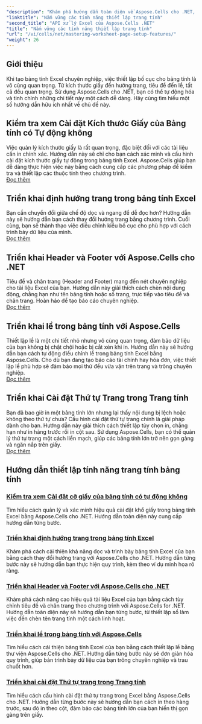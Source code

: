 ```yaml
---
"description": "Khám phá hướng dẫn toàn diện về Aspose.Cells cho .NET, bao gồm quản lý các tính năng thiết lập trang tính như kích thước giấy, hướng, tiêu đề, lề và nhiều tính năng khác."
"linktitle": "Nắm vững các tính năng thiết lập trang tính"
"second_title": "API xử lý Excel của Aspose.Cells .NET"
"title": "Nắm vững các tính năng thiết lập trang tính"
"url": "/vi/cells/net/mastering-worksheet-page-setup-features/"
"weight": 26
---
```


## Giới thiệu

Khi tạo bảng tính Excel chuyên nghiệp, việc thiết lập bố cục cho bảng tính là vô cùng quan trọng. Từ kích thước giấy đến hướng trang, tiêu đề đến lề, tất cả đều quan trọng. Sử dụng Aspose.Cells cho .NET, bạn có thể tự động hóa và tinh chỉnh những chi tiết này một cách dễ dàng. Hãy cùng tìm hiểu một số hướng dẫn hữu ích nhất về chủ đề này.

## Kiểm tra xem Cài đặt Kích thước Giấy của Bảng tính có Tự động không  
Việc quản lý kích thước giấy là rất quan trọng, đặc biệt đối với các tài liệu cần in chính xác. Hướng dẫn này sẽ chỉ cho bạn cách xác minh và cấu hình cài đặt kích thước giấy tự động trong bảng tính Excel. Aspose.Cells giúp bạn dễ dàng thực hiện việc này bằng cách cung cấp các phương pháp để kiểm tra và thiết lập các thuộc tính theo chương trình.  
[Đọc thêm](./check-if-paper-size-settings/)

## Triển khai định hướng trang trong bảng tính Excel  
Bạn cần chuyển đổi giữa chế độ dọc và ngang để dễ đọc hơn? Hướng dẫn này sẽ hướng dẫn bạn cách thay đổi hướng trang bằng chương trình. Cuối cùng, bạn sẽ thành thạo việc điều chỉnh kiểu bố cục cho phù hợp với cách trình bày dữ liệu của mình.  
[Đọc thêm](./implement-page-orientation-in-excel-worksheet/)

## Triển khai Header và Footer với Aspose.Cells cho .NET  
Tiêu đề và chân trang (Header and Footer) mang đến nét chuyên nghiệp cho tài liệu Excel của bạn. Hướng dẫn này giải thích cách chèn nội dung động, chẳng hạn như tên bảng tính hoặc số trang, trực tiếp vào tiêu đề và chân trang. Hoàn hảo để tạo báo cáo chuyên nghiệp.  
[Đọc thêm](./implement-header-footer/)

## Triển khai lề trong bảng tính với Aspose.Cells  

Thiết lập lề là một chi tiết nhỏ nhưng vô cùng quan trọng, đảm bảo dữ liệu của bạn không bị chật chội hoặc bị cắt xén khi in. Hướng dẫn này sẽ hướng dẫn bạn cách tự động điều chỉnh lề trong bảng tính Excel bằng Aspose.Cells. Cho dù bạn đang tạo báo cáo tài chính hay hóa đơn, việc thiết lập lề phù hợp sẽ đảm bảo mọi thứ đều vừa vặn trên trang và trông chuyên nghiệp.  
[Đọc thêm](./implement-margins-in-worksheet/)

## Triển khai Cài đặt Thứ tự Trang trong Trang tính  

Bạn đã bao giờ in một bảng tính lớn nhưng lại thấy nội dung bị lệch hoặc không theo thứ tự chưa? Cấu hình cài đặt thứ tự trang chính là giải pháp dành cho bạn. Hướng dẫn này giải thích cách thiết lập tùy chọn in, chẳng hạn như in hàng trước rồi in cột sau. Sử dụng Aspose.Cells, bạn có thể quản lý thứ tự trang một cách liền mạch, giúp các bảng tính lớn trở nên gọn gàng và ngăn nắp trên giấy.  
[Đọc thêm](./implement-page-order-settings/)


## Hướng dẫn thiết lập tính năng trang tính bảng tính
### [Kiểm tra xem Cài đặt cỡ giấy của bảng tính có tự động không](./check-if-paper-size-settings/)
Tìm hiểu cách quản lý và xác minh hiệu quả cài đặt khổ giấy trong bảng tính Excel bằng Aspose.Cells cho .NET. Hướng dẫn toàn diện này cung cấp hướng dẫn từng bước.
### [Triển khai định hướng trang trong bảng tính Excel](./implement-page-orientation-in-excel-worksheet/)
Khám phá cách cải thiện khả năng đọc và trình bày bảng tính Excel của bạn bằng cách thay đổi hướng trang với Aspose.Cells cho .NET. Hướng dẫn từng bước này sẽ hướng dẫn bạn thực hiện quy trình, kèm theo ví dụ minh họa rõ ràng.
### [Triển khai Header và Footer với Aspose.Cells cho .NET](./implement-header-footer/)
Khám phá cách nâng cao hiệu quả tài liệu Excel của bạn bằng cách tùy chỉnh tiêu đề và chân trang theo chương trình với Aspose.Cells for .NET. Hướng dẫn toàn diện này sẽ hướng dẫn bạn từng bước, từ thiết lập sổ làm việc đến chèn tên trang tính một cách linh hoạt.
### [Triển khai lề trong bảng tính với Aspose.Cells](./implement-margins-in-worksheet/)
Tìm hiểu cách cải thiện bảng tính Excel của bạn bằng cách thiết lập lề bằng thư viện Aspose.Cells cho .NET. Hướng dẫn từng bước này sẽ đơn giản hóa quy trình, giúp bản trình bày dữ liệu của bạn trông chuyên nghiệp và trau chuốt hơn.
### [Triển khai cài đặt Thứ tự trang trong Trang tính](./implement-page-order-settings/)
Tìm hiểu cách cấu hình cài đặt thứ tự trang trong Excel bằng Aspose.Cells cho .NET. Hướng dẫn từng bước này sẽ hướng dẫn bạn cách in theo hàng trước, sau đó in theo cột, đảm bảo các bảng tính lớn của bạn hiển thị gọn gàng trên giấy.